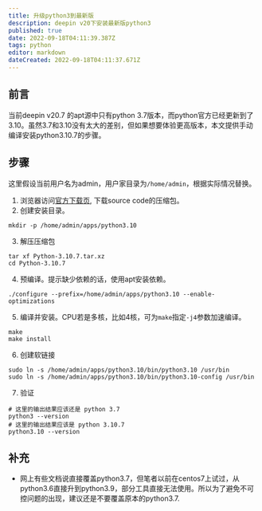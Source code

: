 ```yaml
---
title: 升级python3到最新版
description: deepin v20下安装最新版python3
published: true
date: 2022-09-18T04:11:39.387Z
tags: python
editor: markdown
dateCreated: 2022-09-18T04:11:37.671Z
---
```


## 前言

当前deepin v20.7 的apt源中只有python 3.7版本，而python官方已经更新到了3.10。虽然3.7和3.10没有太大的差别，但如果想要体验更高版本，本文提供手动编译安装python3.10.7的步骤。

## 步骤

这里假设当前用户名为admin，用户家目录为`/home/admin`，根据实际情况替换。

1. 浏览器访问[官方下载页](https://www.python.org/downloads/), 下载source code的压缩包。
2. 创建安装目录。
```shell
mkdir -p /home/admin/apps/python3.10
```
3. 解压压缩包

```shell
tar xf Python-3.10.7.tar.xz
cd Python-3.10.7
```

4. 预编译。提示缺少依赖的话，使用apt安装依赖。

```shell
./configure --prefix=/home/admin/apps/python3.10 --enable-optimizations
```

5. 编译并安装。CPU若是多核，比如4核，可为`make`指定`-j4`参数加速编译。

```shell
make
make install
```

6. 创建软链接

```shell
sudo ln -s /home/admin/apps/python3.10/bin/python3.10 /usr/bin
sudo ln -s /home/admin/apps/python3.10/bin/python3.10-config /usr/bin
```

7. 验证

```shell
# 这里的输出结果应该还是 python 3.7
python3 --version
# 这里的输出结果应该是 python 3.10.7
python3.10 --version
```


## 补充

- 网上有些文档说直接覆盖python3.7，但笔者以前在centos7上试过，从python3.6直接升到python3.9，部分工具直接无法使用。所以为了避免不可控问题的出现，建议还是不要覆盖原本的python3.7.